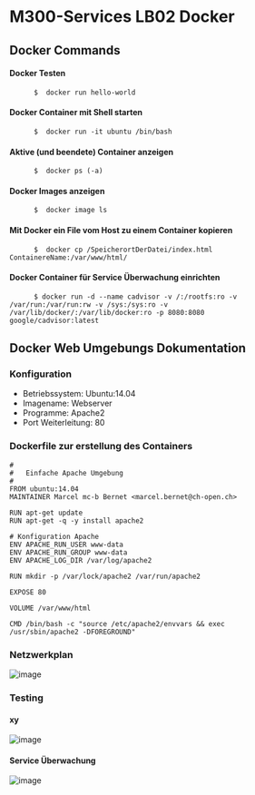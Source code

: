 # M300-Services LB02 Docker

## Docker Commands

#### Docker Testen

```Shell
      $  docker run hello-world
```

#### Docker Container mit Shell starten


```Shell
      $  docker run -it ubuntu /bin/bash
```

#### Aktive (und beendete) Container anzeigen

```Shell
      $  docker ps (-a)
```

#### Docker Images anzeigen

```Shell
      $  docker image ls
```

#### Mit Docker ein File vom Host zu einem Container kopieren

```Shell
      $  docker cp /SpeicherortDerDatei/index.html ContainereName:/var/www/html/
```

#### Docker Container für Service Überwachung einrichten

```Shell
      $ docker run -d --name cadvisor -v /:/rootfs:ro -v /var/run:/var/run:rw -v /sys:/sys:ro -v /var/lib/docker/:/var/lib/docker:ro -p 8080:8080 google/cadvisor:latest
```

## Docker Web Umgebungs Dokumentation 

### Konfiguration

* Betriebssystem: Ubuntu:14.04
* Imagename: Webserver
* Programme: Apache2
* Port Weiterleitung: 80

### Dockerfile zur erstellung des Containers

```Shell
#
#	Einfache Apache Umgebung
#
FROM ubuntu:14.04
MAINTAINER Marcel mc-b Bernet <marcel.bernet@ch-open.ch>

RUN apt-get update
RUN apt-get -q -y install apache2 

# Konfiguration Apache
ENV APACHE_RUN_USER www-data
ENV APACHE_RUN_GROUP www-data
ENV APACHE_LOG_DIR /var/log/apache2

RUN mkdir -p /var/lock/apache2 /var/run/apache2

EXPOSE 80

VOLUME /var/www/html

CMD /bin/bash -c "source /etc/apache2/envvars && exec /usr/sbin/apache2 -DFOREGROUND"
```

### Netzwerkplan

![image](https://user-images.githubusercontent.com/78543849/114041211-9fdb8180-9884-11eb-94e3-ce224f30bcf7.png)

### Testing

#### xy

![image](https://user-images.githubusercontent.com/78543849/114039816-5a6a8480-9883-11eb-86bd-d05e0a1b303d.png)


#### Service Überwachung

![image](https://user-images.githubusercontent.com/78543849/114864094-df5c1d80-9df0-11eb-998c-f3f537fd9d07.png)



